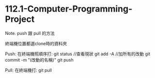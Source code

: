 # 112.1-Computer-Programming-Project

Note. push 跟 pull 的方法

終端機位置都選clone時的資料夾

Push:
在終端機照順序打:
git status //查看現狀
git add -A //加所有的改動
git commit -m "(改動的名稱)"
git push

Pull:
在終端機打:
git pull
